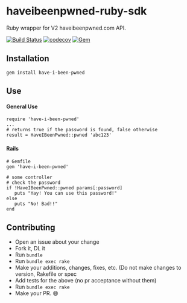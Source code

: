 # haveibeenpwned-ruby-sdk
Ruby wrapper for V2 haveibeenpwned.com API.

[![Build Status](https://travis-ci.org/Dales-Lab/haveibeenpwned-ruby-sdk.svg?branch=master)](https://travis-ci.org/Dales-Lab/haveibeenpwned-ruby-sdk) [![codecov](https://codecov.io/gh/Dales-Lab/haveibeenpwned-ruby-sdk/branch/master/graph/badge.svg)](https://codecov.io/gh/Dales-Lab/haveibeenpwned-ruby-sdk) [![Gem](https://img.shields.io/gem/v/have-i-been-pwned.svg?style=flat)](http://rubygems.org/gems/have-i-been-pwned "View this project on Rubygems")

## Installation
```
gem install have-i-been-pwned
```

## Use
#### General Use
```
require 'have-i-been-pwned'
...
# returns true if the password is found, false otherwise
result = HaveIBeenPwned::pwned 'abc123'
```

#### Rails
```
# Gemfile
gem 'have-i-been-pwned'
```

```
# some controller
# check the password
if !HaveIBeenPwned::pwned params[:password]
   puts "Yay! You can use this password!"
else
   puts "No! Bad!!"
end
```

## Contributing
- Open an issue about your change
- Fork it, DL it
- Run `bundle`
- Run `bundle exec rake`
- Make your additions, changes, fixes, etc. (Do not make changes to version, Rakefile or spec
- Add tests for the above (no pr acceptance without them)
- Run `bundle exec rake`
- Make your PR. :smile:
